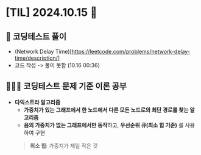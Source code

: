# [TIL] 2024.10.15 📘
## 📝 코딩테스트 풀이
- (Network Delay Time)[https://leetcode.com/problems/network-delay-time/description/]
- 코드 작성 -> 풀이 못함 (10.16 00:36)

## 🧑🏻‍💻 코딩테스트 문제 기준 이론 공부
- **다익스트라 알고리즘**
  - **가중치가 있는 그래프에서 한 노드에서 다른 모든 노드로의 최단 경로를 찾는 알고리즘**
  - **음의 가중치가 없는 그래프에서만 동작**하고, **우선순위 큐(최소 힙 기준)** 를 사용하여 구현
  > **최소 힙**: 가중치가 제일 작은 것
